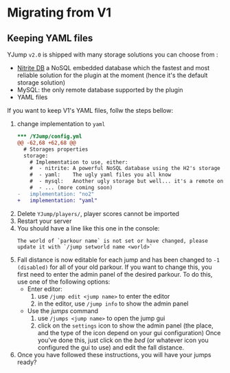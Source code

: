 Migrating from V1
================

## Keeping YAML files

YJump `v2.0` is shipped with many storage solutions you can choose from :
 - [Nitrite DB](https://github.com/nitrite/nitrite-java) a NoSQL embedded database which the fastest and most reliable
  solution for the plugin at the moment (hence it's the default storage solution)
 - MySQL: the only remote database supported by the plugin
 - YAML files

If you want to keep V1's YAML files, follw the steps bellow:
 1. change implementation to `yaml`
    ```diff
    *** /YJump/config.yml
    @@ -62,68 +62,68 @@
      # Storages properties
      storage:
        # Implementation to use, either:
        #  - nitrite: A powerful NoSQL database using the H2's storage engine (fallback if not recognized)
        #  - yaml:    The ugly yaml files you all know
        #  - mysql:   Another ugly storage but well... it's a remote one
        #  - ... (more coming soon)
    -   implementation: "no2"
    +   implementation: "yaml"
    ```
 2. Delete `YJump/players/`, player scores cannot be imported
 3. Restart your server
 4. You should have a line like this one in the console:
    ```log
    The world of `parkour name` is not set or have changed, please update it with `/jump setworld name <world>`
    ```
 5. Fall distance is now editable for each jump and has been changed to `-1 (disabled)` for all of your old parkour. If
    you want to change this, you first need to enter the admin panel of the desired parkour. To do this, use one of the
    following options:
       - Enter editor:
           1. use `/jump edit <jump name>` to enter the editor
           2. in the editor, use `/jump info` to show the admin panel
       - Use the *jumps* command
           1. use `/jumps <jump name>` to open the jump gui
           2. click on the `settings` icon to show the admin panel (the place, and the type of the icon depend on your
              gui configuration)
    Once you've done this, just click on the *bed* (or whatever icon you configured the gui to use) and edit the fall
    distance.
 6. Once you have followed these instructions, you will have your jumps ready? 
